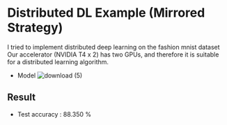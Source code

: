 # Distributed DL Example (Mirrored Strategy)

I tried to implement distributed deep learning on the fashion mnist dataset<br>
Our accelerator (NVIDIA T4 x 2) has two GPUs, and therefore it is suitable for a distributed learning algorithm.<br>

- Model
![download (5)](https://github.com/john-fante/distributed_deep_learning_example/assets/50263592/1d83041c-e08e-45e0-a5a7-757d9e97ac25)


## Result
- Test accuracy : 88.350 %

